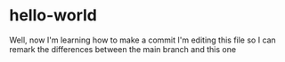 # hello-world
Well, now I'm learning how to make a commit
I'm editing this file so I can remark the differences between the main branch and this one
